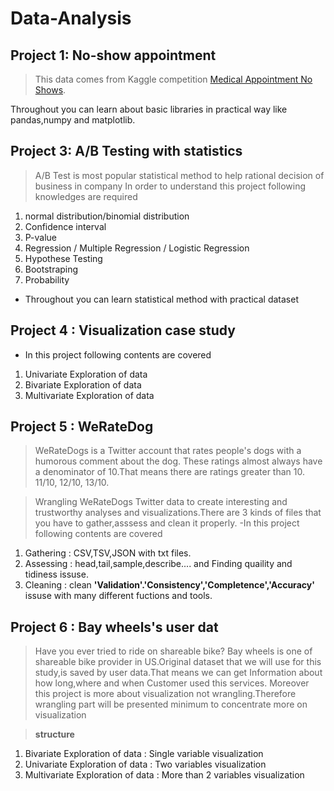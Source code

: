 # Data-Analysis 

## Project 1: No-show appointment 
> This data comes from Kaggle competition [Medical Appointment No Shows](https://www.kaggle.com/joniarroba/noshowappointments).
  
  Throughout you can learn about basic libraries in practical way like pandas,numpy and matplotlib.

## Project 3: A/B Testing with statistics
> A/B Test is most popular statistical method to help rational decision of business in company
> In order to understand this project following knowledges are required
  1. normal distribution/binomial distribution 
  2. Confidence interval 
  3. P-value
  4. Regression / Multiple Regression / Logistic Regression 
  5. Hypothese Testing 
  6. Bootstraping 
  7. Probability 
- Throughout you can learn statistical method with practical dataset


## Project 4 : Visualization case study 
- In this project following contents are covered
  
 1. Univariate Exploration of data 
 2. Bivariate Exploration of data
 3. Multivariate Exploration of data
 

## Project 5 : WeRateDog 
> WeRateDogs is a Twitter account that rates people's dogs with a humorous comment about the dog. These ratings almost always have a     denominator of 10.That means there are ratings greater than 10. 11/10, 12/10, 13/10.

> Wrangling WeRateDogs Twitter data to create interesting and trustworthy analyses and visualizations.There are 3 kinds of files that you have to gather,asssess and clean it properly.
-In this project following contents are covered 

 1. Gathering : CSV,TSV,JSON with txt files. 
 2. Assessing : head,tail,sample,describe.... and Finding quaility and tidiness issuse. 
 3. Cleaning : clean **'Validation'.'Consistency','Completence','Accuracy'** issuse with many different fuctions and tools.
 
 
 ## Project 6 : Bay wheels's user dat 
 
> Have you ever tried to ride on shareable bike? Bay wheels is one of shareable bike provider in US.Original dataset that we will use for this study,is saved by user data.That means we can get Information about how long,where and when Customer used this services. Moreover this project is more about visualization not wrangling.Therefore wrangling part will be presented minimum to concentrate more on visualization 

> **structure**
1. Bivariate Exploration of data :  Single variable visualization
2. Univariate Exploration of data : Two variables visualization
3. Multivariate Exploration of data : More than 2 variables visualization
 

